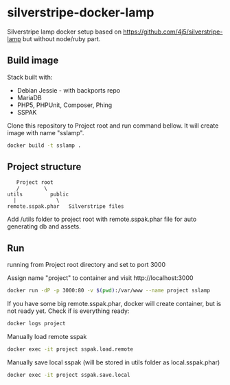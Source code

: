 # silverstripe-docker-lamp
Silverstripe lamp docker setup based on https://github.com/4j5/silverstripe-lamp but without node/ruby part.

## Build image

Stack built with:
- Debian Jessie - with backports repo
- MariaDB
- PHP5, PHPUnit, Composer, Phing
- SSPAK

Clone this repository to Project root and run command bellow. It will create image with name "sslamp".
```bash
docker build -t sslamp .
```

## Project structure


       Project root
       /      	\
    utils    	  public
      |         	\
    remote.sspak.phar  	Silverstripe files


Add /utils folder to project root with remote.sspak.phar file for auto generating db and assets.

## Run

running from Project root directory and set to port 3000

Assign name "project" to container and visit http://localhost:3000
```bash
docker run -dP -p 3000:80 -v $(pwd):/var/www --name project sslamp
```

If you have some big remote.sspak.phar, docker will create container, but is not ready yet. Check if is everything ready:
```bash
docker logs project
```

Manually load remote sspak
```bash
docker exec -it project sspak.load.remote
```

Manually save local sspak (will be stored in utils folder as local.sspak.phar)
```bash
docker exec -it project sspak.save.local
```
